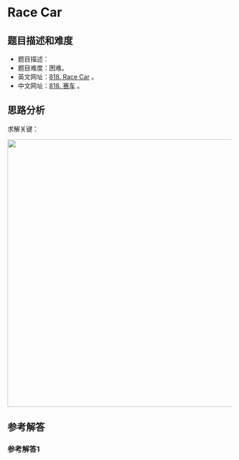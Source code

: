 # Race Car

## 题目描述和难度
+ 题目描述：
+ 题目难度：困难。
+ 英文网址：[818. Race Car](https://leetcode.com/problems/race-car/description/)  。
+ 中文网址：[818. 赛车](https://leetcode-cn.com/problems/race-car/description/)  。
## 思路分析
求解关键：

<img src="https://liweiwei1419.github.io/images/leetcode-solution/" width="600">

## 参考解答
### 参考解答1

```java

```